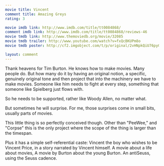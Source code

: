 ```yaml
---
movie title: Vincent
comment title: Amazing Greys
rating: 3

movie imdb link: http://www.imdb.com/title/tt0084868/
comment imdb link: http://www.imdb.com/title/tt0084868/reviews-46
movie tmdb link: http://www.themoviedb.org/movie/32085
movie tmdb trailer: http://www.youtube.com/watch?v=fxQcBKUPm8o
movie tmdb poster: http://cf2.imgobject.com/t/p/original/2vHNpkQiU76pyGlnze0K3PKywCa.jpg

layout: comment
---
```


Thank heavens for Tim Burton. He knows how to make movies. Many people do. But how many do it by having an original notion, a specific, genuinely original tone and then project that into the machinery we have to make movies. Someone like him needs to fight at every step, something that someone like Spielberg just flows with.

So he needs to be supported, rather like Woody Allen, no matter what.

But sometimes he will surprise. For me, those surprises come in small bits, usually parts of movies. 

This little thing is so perfectly conceived though. Other than "PeeWee," and "Corpse" this is the only project where the scope of the thing is larger than the timespan.

Plus it has a simple self-referential caste: Vincent the boy who wishes to be Vincent Price, in a story narrated by Vincent himself. A movie about a life about movies, A movie by Burton about the young Burton. An antiSeuss, using the Seuss cadence.